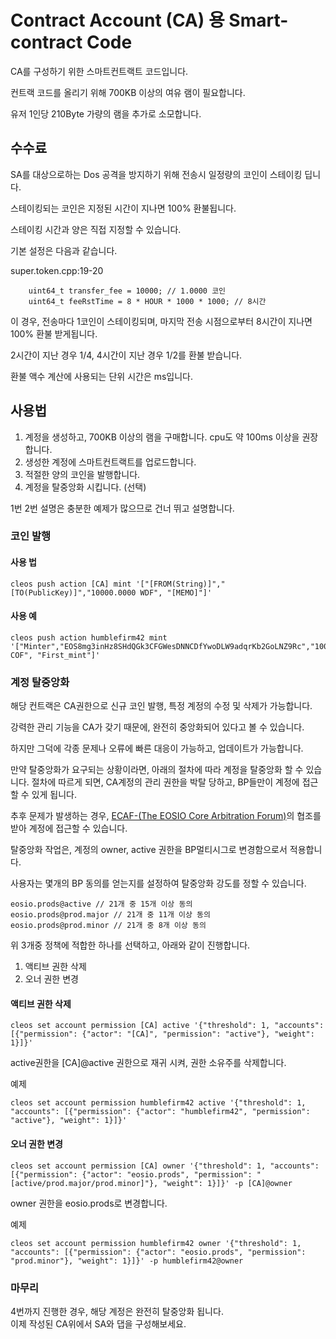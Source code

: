 Contract Account (CA) 용 Smart-contract Code
======

CA를 구성하기 위한 스마트컨트랙트 코드입니다.  

컨트랙 코드를 올리기 위해 700KB 이상의 여유 램이 필요합니다.  

유저 1인당 210Byte 가량의 램을 추가로 소모합니다.  

## 수수료
SA를 대상으로하는 Dos 공격을 방지하기 위해 전송시 일정량의 코인이 스테이킹 딥니다.  

스테이킹되는 코인은 지정된 시간이 지나면 100% 환불됩니다.  

스테이킹 시간과 양은 직접 지정할 수 있습니다.  

기본 설정은 다음과 같습니다.  

super.token.cpp:19-20
```
	uint64_t transfer_fee = 10000; // 1.0000 코인
	uint64_t feeRstTime = 8 * HOUR * 1000 * 1000; // 8시간
```

이 경우, 전송마다 1코인이 스테이킹되며, 마지막 전송 시점으로부터 8시간이 지나면 100% 환불 받게됩니다.  

2시간이 지난 경우 1/4, 4시간이 지난 경우 1/2를 환불 받습니다.  

환불 액수 계산에 사용되는 단위 시간은 ms입니다.  

## 사용법
1. 계정을 생성하고, 700KB 이상의 램을 구매합니다. cpu도 약 100ms 이상을 권장합니다.  
2. 생성한 계정에 스마트컨트랙트를 업로드합니다.  
3. 적절한 양의 코인을 발행합니다.
4. 계정을 탈중앙화 시킵니다. (선택)

1번 2번 설명은 충분한 예제가 많으므로 건너 뛰고 설명합니다.
  
### 코인 발행

#### 사용 법
```
cleos push action [CA] mint '["[FROM(String)]","[TO(PublicKey)]","10000.0000 WDF", "[MEMO]"]'
```
#### 사용 예
```
cleos push action humblefirm42 mint '["Minter","EOS8mg3inHz8SHdQGk3CFGWesDNNCDfYwoDLW9adqrKb2GoLNZ9Rc","100000000.0000 COF", "First_mint"]'
```

### 계정 탈중앙화
해당 컨트랙은 CA권한으로 신규 코인 발행, 특정 계정의 수정 및 삭제가 가능합니다.

강력한 관리 기능을 CA가 갖기 때문에, 완전히 중앙화되어 있다고 볼 수 있습니다.

하지만 그덕에 각종 문제나 오류에 빠른 대응이 가능하고, 업데이트가 가능합니다.

만약 탈중앙화가 요구되는 상황이라면, 아래의 절차에 따라 계정을 탈중앙화 할 수 있습니다.
절차에 따르게 되면, CA계정의 관리 권한을 박탈 당하고, BP들만이 계정에 접근할 수 있게 됩니다.

추후 문제가 발생하는 경우, [ECAF-(The EOSIO Core Arbitration Forum)](https://eoscorearbitration.io)의 협조를 받아 계정에 접근할 수 있습니다.

탈중앙화 작업은, 계정의 owner, active 권한을 BP멀티시그로 변경함으로서 적용합니다.

사용자는 몇개의 BP 동의를 얻는지를 설정하여 탈중앙화 강도를 정할 수 있습니다.
```
eosio.prods@active // 21개 중 15개 이상 동의
eosio.prods@prod.major // 21개 중 11개 이상 동의
eosio.prods@prod.minor // 21개 중 8개 이상 동의
```

위 3개중 정책에 적합한 하나를 선택하고, 아래와 같이 진행합니다.
1. 액티브 권한 삭제
2. 오너 권한 변경

#### 액티브 권한 삭제
```
cleos set account permission [CA] active '{"threshold": 1, "accounts": [{"permission": {"actor": "[CA]", "permission": "active"}, "weight": 1}]}'
```
active권한을 [CA]@active 권한으로 재귀 시켜, 권한 소유주를 삭제합니다.

예제
```
cleos set account permission humblefirm42 active '{"threshold": 1, "accounts": [{"permission": {"actor": "humblefirm42", "permission": "active"}, "weight": 1}]}'
```
#### 오너 권한 변경
```
cleos set account permission [CA] owner '{"threshold": 1, "accounts": [{"permission": {"actor": "eosio.prods", "permission": "[active/prod.major/prod.minor]"}, "weight": 1}]}' -p [CA]@owner
```
owner 권한을 eosio.prods로 변경합니다.

예제
```
cleos set account permission humblefirm42 owner '{"threshold": 1, "accounts": [{"permission": {"actor": "eosio.prods", "permission": "prod.minor"}, "weight": 1}]}' -p humblefirm42@owner
```


### 마무리
4번까지 진행한 경우, 해당 계정은 완전히 탈중앙화 됩니다.  
이제 작성된 CA위에서 SA와 댑을 구성해보세요.